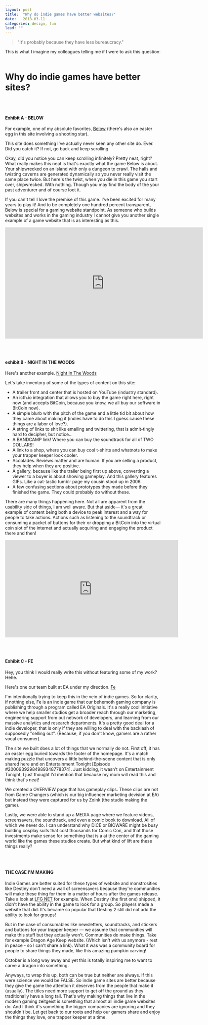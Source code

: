 ```yaml
---
layout: post
title:  "Why do indie games have better websites?"
date:   2018-03-11
categories: design, fun
lead: ""
---
```


> "It's probably because they have less bureaucracy." 

This is what I imagine my colleagues telling me if I were to ask this question: 
<br/><br/>
# Why do indie games have better sites?

<br/><br/>

#### Exhibit A - BELOW
For example, one of my absolute favorites, [Below](http://www.whatliesbelow.com/) (there's also an easter egg in this site involving a shooting star).

This site does something I've actually never seen any other site do. Ever. Did you catch it? If not, go back and keep scrolling. 

Okay, did you notice you can keep scrolling infinitely? Pretty neat, right? What really makes this neat is that's exactly what the game Below is about. Your shipwrecked on an island with only a dungeon to crawl. The halls and twisting caverns are generated dynamically so you never really visit the same place twice. But here's the twist, when you die in this game you start over, shipwrecked. With nothing. Though you may find the body of the your past  adventurer and of course loot it.

If you can't tell I love the premise of this game. I've been excited for many years to play it! And to be completely one hundred percent transparent, Below is special for a gaming website standpoint. As someone who builds websites and works in the gaming industry I cannot give you another single example of a game website that is as interesting as this. 

<iframe src="https://player.vimeo.com/video/68314832" width="640" height="360" frameborder="0" webkitallowfullscreen mozallowfullscreen allowfullscreen></iframe>

<br/><br/>

#### exhibit B - NIGHT IN THE WOODS
Here's another example. [Night In The Woods](http://www.nightinthewoods.com/)

Let's take inventory of some of the types of content on this site:

* A trailer front and center that is hosted on YouTube (industry standard). 
* An icth.io integration that allows you to buy the game right here, right now (and accepts BitCoin, because you know, we all buy our software in BitCoin now). 
* A simple blurb with the pitch of the game and a little tid bit about how they came about making it (indies have to do this I guess cause these things are a labor of love?). 
* A string of links to shit like emailing and twittering, that is admit-tingly hard to decipher, but notice... 
* A BANDCAMP link! Where you can buy the soundtrack for all of TWO DOLLARS! 
* A link to a shop, where you can buy cool t-shirts and whatnots to make your trapper keeper look cooler. 
* Accolades. Reviews matter and are human. If you are selling a product, they help when they are positive. 
* A gallery, because like the trailer being first up above, converting a viewer to a buyer is about showing gameplay. And this gallery features GIFs. Like a cat-tastic tumblr page my cousin stood up in 2006.
* A few confusing sections about prototypes they made before they finished the game. They could probably do without these.

There are many things happening here. Not all are apparent from the usability side of things, I am well aware. But that aside— it's a great example of content being both a device to peak interest and a way for people to take actions. Actions such as listening to the soundtrack or consuming a packet of buttons for their or dropping a BitCoin into the virtual coin slot of the internet and actually acquiring and engaging the product there and then!

<iframe width="560" height="315" src="https://www.youtube.com/embed/u17kM8oSz3k" frameborder="0" allow="autoplay; encrypted-media" allowfullscreen></iframe>

<br/><br/>

#### Exhibit C - FE
Hey, you think I would really write this without featuring some of my work? Hehe.

Here's one our team built at EA under my direction. [Fe](https://www.ea.com/games/fe)

I'm intentionally trying to keep this in the vein of indie games. So for clarity, if nothing else, Fe is an indie game that our behemoth gaming company is publishing through a program called EA Originals. It's a really cool initiative where we help smaller studios get a broader reach through our marketing, engineering support from out network of developers, and learning from our massive analytics and research departments. It's a pretty good deal for a indie developer, that is only if they are willing to deal with the backlash of supposedly "selling out". (Because, if you don't know, gamers are a rather vocal consumer).

The site we built does a lot of things that we normally do not. First off, it has an easter egg buried towards the footer of the homepage. It's a match making puzzle that uncovers a little behind-the-scene content that is only shared here and on Entertainment Tonight [Episode #20009392984989348778374]. Just kidding, it wasn't on Entertainment Tonight, I just thought I'd mention that because my mom will read this and think that's neat!

We created a OVERVIEW page that has gameplay clips. These clips are not from Game Changers (which is our big influencer marketing devision at EA) but instead they were captured for us by Zoink (the studio making the game). 

Lastly, we were able to stand up a MEDIA page where we feature videos, screensavers, the soundtrack, and even a comic book to download. All of which we never do. I can understand why DICE or BIOWARE might be busy building cosplay suits that cost thousands for Comic Con, and that those investments make sense for something that is a at the center of the gaming world like the games these studios create. But what kind of lift are these things really?

<br/><br/>

#### THE CASE I'M MAKING

Indie Games are better suited for these types of website and monstrosities like Destiny don't need a wall of screensavers because they're communities will make these thing for them in a matter of hours after the games release. Take a look at [LFG NET](http://www.destinylfg.net/) for example. When Destiny (the first one) shipped, it didn't have the ability in the game to look for a group. So players made a website that did. It's became so popular that Destiny 2 still did not add the ability to look for groups!

But in the case of consumables like newsletters, soundtracks, and stickers and buttons for your trapper keeper — we assume that communities will make this stuff but they actually won't. Communities do make things. Take for example Dragon Age Keep website. (Which isn't with us anymore - rest in peace - so I can't share a link). What it was was a community board for people to share things they made, like this amazing pumpkin carving!

<a data-pin-do="embedPin" data-pin-width="medium" href="https://www.pinterest.com/pin/232357661998752746/"></a>

October is a long way away and yet this is totally inspiring me to want to carve a dragon into something.

Anyways, to wrap this up, both can be true but neither are always. If this were science we would be FALSE. So indie game sites are better because they give the game the attention it deserves from the people that make it (usually). The titles need more support to get off the ground as they traditionally have a long tail. That's why making things that live in the modern gaming zeitgeist is something that almost all indie game websites do. And I think it's something the bigger companies are ignoring and they shouldn't be. Let get back to our roots and help our gamers share and enjoy the things they love, one trapper keeper at a time.

